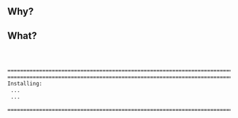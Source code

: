 
## Why?


## What?














```sh
```

```sh
```





```sh

===============================================================================
===============================================================================
Installing:
 ...
 ...

===============================================================================

```








```sh
```


```
```




```sh


```






```sh
```

```



```





```sh


```








```sh
```

```sh
```
```sh
```

```sh
```

```sh
```

```
```
```sh
```

<!--

```sh
```
-->







```sh
```

```sh
```




```sh
```

```sh
```

















